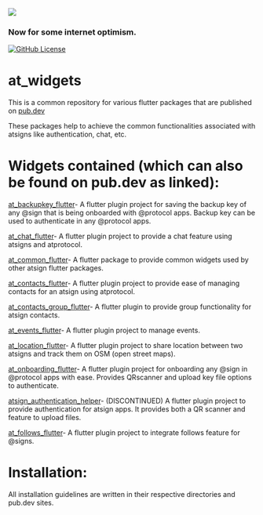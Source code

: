 <img src="https://atsign.dev/assets/img/@dev.png?sanitize=true">

### Now for some internet optimism.

[![GitHub License](https://img.shields.io/badge/license-BSD3-blue.svg)](./LICENSE)

# at_widgets
This is a common repository for various flutter packages that are published on [pub.dev](https://pub.dev/publishers/atsign.org/packages)

These packages help to achieve the common functionalities associated with atsigns like authentication, chat, etc.

# Widgets contained (which can also be found on pub.dev as linked):

[at_backupkey_flutter](https://pub.dev/packages/at_backupkey_flutter)- A flutter plugin project for saving the backup key of any @sign that is being onboarded with @protocol apps. Backup key can be used to authenticate in any @protocol apps.


[at_chat_flutter](https://pub.dev/packages/at_chat_flutter)- A flutter plugin project to provide a chat feature using atsigns and atprotocol.


[at_common_flutter](https://pub.dev/packages/at_common_flutter)- A flutter package to provide common widgets used by other atsign flutter packages.


[at_contacts_flutter](https://pub.dev/packages/at_contacts_flutter)- A flutter plugin project to provide ease of managing contacts for an atsign using atprotocol.


[at_contacts_group_flutter](https://pub.dev/packages/at_contacts_group_flutter)- A flutter plugin to provide group functionality for atsign contacts.


[at_events_flutter](https://pub.dev/packages/at_events_flutter)- A flutter plugin project to manage events.


[at_location_flutter](https://pub.dev/packages/at_location_flutter)- A flutter plugin project to share location between two atsigns and track them on OSM (open street maps).

[at_onboarding_flutter](https://pub.dev/packages/at_onboarding_flutter)- A flutter plugin project for onboarding any @sign in @protocol apps with ease. Provides QRscanner and upload key file options to authenticate.


[atsign_authentication_helper](https://pub.dev/packages/atsign_authentication_helper)- (DISCONTINUED) A flutter plugin project to provide authentication for atsign apps. It provides both a QR scanner and feature to upload files.

[at_follows_flutter](/at_follows_flutter)-  A flutter plugin project to integrate follows feature for @signs.


# Installation:
All installation guidelines are written in their respective directories and pub.dev sites. 

